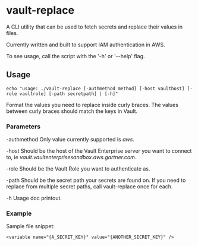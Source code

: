 # vault-replace

A CLI utility that can be used to fetch secrets and replace their values in files. 

Currently written and built to support IAM authentication in AWS. 

To see usage, call the script with the '-h' or '--help' flag. 


## Usage

````
echo "usage: ./vault-replace [-authmethod method] [-host vaulthost] [-role vaultrole] [-path secretpath] | [-h]"
````

Format the values you need to replace inside curly braces. The values between curly braces should 
match the keys in Vault. 

### Parameters

-authmethod 
Only value currently supported is _aws_.

-host
Should be the host of the Vault Enterprise server you want to connect to, ie _vault.vaultenterprisesandbox.aws.gartner.com_.

-role
Should be the Vault Role you want to authenticate as. 

-path
Should be the secret path your secrets are found on. If you need to replace from multiple 
secret paths, call vault-replace once for each. 

-h
Usage doc printout.


### Example

Sample file snippet:

````
<variable name="{A_SECRET_KEY}" value="{ANOTHER_SECRET_KEY}" />
````